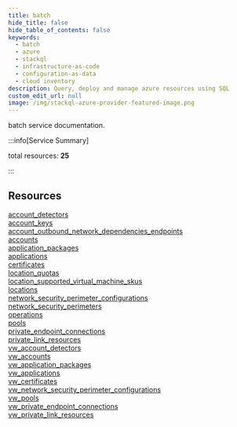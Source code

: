 ```yaml
---
title: batch
hide_title: false
hide_table_of_contents: false
keywords:
  - batch
  - azure
  - stackql
  - infrastructure-as-code
  - configuration-as-data
  - cloud inventory
description: Query, deploy and manage azure resources using SQL
custom_edit_url: null
image: /img/stackql-azure-provider-featured-image.png
---
```


batch service documentation.

:::info[Service Summary]

total resources: __25__  

:::

## Resources
<div class="row">
<div class="providerDocColumn">
<a href="/services/batch/account_detectors/">account_detectors</a><br />
<a href="/services/batch/account_keys/">account_keys</a><br />
<a href="/services/batch/account_outbound_network_dependencies_endpoints/">account_outbound_network_dependencies_endpoints</a><br />
<a href="/services/batch/accounts/">accounts</a><br />
<a href="/services/batch/application_packages/">application_packages</a><br />
<a href="/services/batch/applications/">applications</a><br />
<a href="/services/batch/certificates/">certificates</a><br />
<a href="/services/batch/location_quotas/">location_quotas</a><br />
<a href="/services/batch/location_supported_virtual_machine_skus/">location_supported_virtual_machine_skus</a><br />
<a href="/services/batch/locations/">locations</a><br />
<a href="/services/batch/network_security_perimeter_configurations/">network_security_perimeter_configurations</a><br />
<a href="/services/batch/network_security_perimeters/">network_security_perimeters</a><br />
<a href="/services/batch/operations/">operations</a>
</div>
<div class="providerDocColumn">
<a href="/services/batch/pools/">pools</a><br />
<a href="/services/batch/private_endpoint_connections/">private_endpoint_connections</a><br />
<a href="/services/batch/private_link_resources/">private_link_resources</a><br />
<a href="/services/batch/vw_account_detectors/">vw_account_detectors</a><br />
<a href="/services/batch/vw_accounts/">vw_accounts</a><br />
<a href="/services/batch/vw_application_packages/">vw_application_packages</a><br />
<a href="/services/batch/vw_applications/">vw_applications</a><br />
<a href="/services/batch/vw_certificates/">vw_certificates</a><br />
<a href="/services/batch/vw_network_security_perimeter_configurations/">vw_network_security_perimeter_configurations</a><br />
<a href="/services/batch/vw_pools/">vw_pools</a><br />
<a href="/services/batch/vw_private_endpoint_connections/">vw_private_endpoint_connections</a><br />
<a href="/services/batch/vw_private_link_resources/">vw_private_link_resources</a>
</div>
</div>
